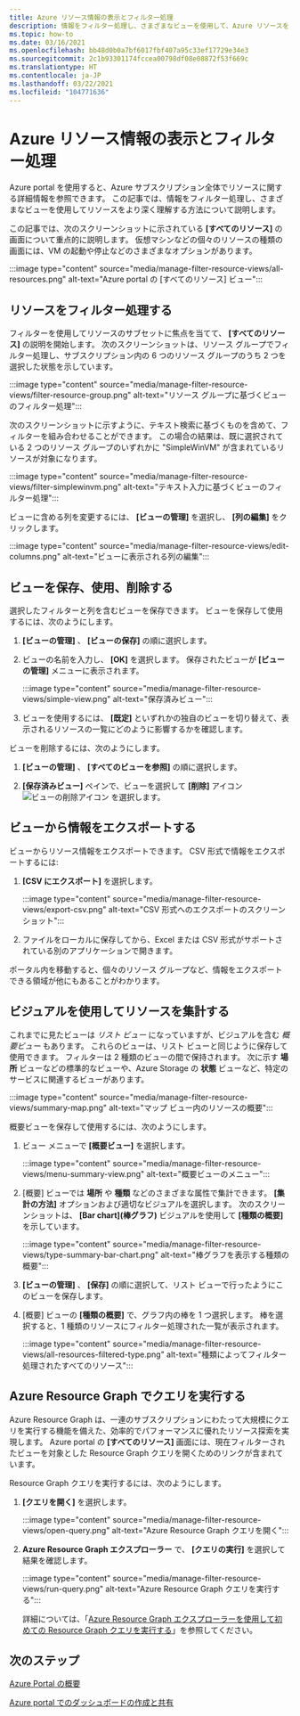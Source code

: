 ```yaml
---
title: Azure リソース情報の表示とフィルター処理
description: 情報をフィルター処理し、さまざまなビューを使用して、Azure リソースをより深く理解します。
ms.topic: how-to
ms.date: 03/16/2021
ms.openlocfilehash: bb48d0b0a7bf6017fbf407a95c33ef17729e34e3
ms.sourcegitcommit: 2c1b93301174fccea00798df08e08872f53f669c
ms.translationtype: HT
ms.contentlocale: ja-JP
ms.lasthandoff: 03/22/2021
ms.locfileid: "104771636"
---
```

# <a name="view-and-filter-azure-resource-information"></a>Azure リソース情報の表示とフィルター処理

Azure portal を使用すると、Azure サブスクリプション全体でリソースに関する詳細情報を参照できます。 この記事では、情報をフィルター処理し、さまざまなビューを使用してリソースをより深く理解する方法について説明します。

この記事では、次のスクリーンショットに示されている **[すべてのリソース]** の画面について重点的に説明します。 仮想マシンなどの個々のリソースの種類の画面には、VM の起動や停止などのさまざまなオプションがあります。

:::image type="content" source="media/manage-filter-resource-views/all-resources.png" alt-text="Azure portal の [すべてのリソース] ビュー":::

## <a name="filter-resources"></a>リソースをフィルター処理する

フィルターを使用してリソースのサブセットに焦点を当てて、 **[すべてのリソース]** の説明を開始します。 次のスクリーンショットは、リソース グループでフィルター処理し、サブスクリプション内の 6 つのリソース グループのうち 2 つを選択した状態を示しています。

:::image type="content" source="media/manage-filter-resource-views/filter-resource-group.png" alt-text="リソース グループに基づくビューのフィルター処理":::

次のスクリーンショットに示すように、テキスト検索に基づくものを含めて、フィルターを組み合わせることができます。 この場合の結果は、既に選択されている 2 つのリソース グループのいずれかに "SimpleWinVM" が含まれているリソースが対象になります。

:::image type="content" source="media/manage-filter-resource-views/filter-simplewinvm.png" alt-text="テキスト入力に基づくビューのフィルター処理":::

ビューに含める列を変更するには、 **[ビューの管理]** を選択し、 **[列の編集]** をクリックします。

:::image type="content" source="media/manage-filter-resource-views/edit-columns.png" alt-text="ビューに表示される列の編集":::

## <a name="save-use-and-delete-views"></a>ビューを保存、使用、削除する

選択したフィルターと列を含むビューを保存できます。 ビューを保存して使用するには、次のようにします。

1. **[ビューの管理]** 、 **[ビューの保存]** の順に選択します。

1. ビューの名前を入力し、 **[OK]** を選択します。 保存されたビューが **[ビューの管理]** メニューに表示されます。

    :::image type="content" source="media/manage-filter-resource-views/simple-view.png" alt-text="保存済みビュー":::

1. ビューを使用するには、 **[既定]** といずれかの独自のビューを切り替えて、表示されるリソースの一覧にどのように影響するかを確認します。

ビューを削除するには、次のようにします。

1. **[ビューの管理]** 、 **[すべてのビューを参照]** の順に選択します。

1. **[保存済みビュー]** ペインで、ビューを選択して **[削除]** アイコン ![ビューの削除アイコン](media/manage-filter-resource-views/icon-delete.png) を選択します。

## <a name="export-information-from-a-view"></a>ビューから情報をエクスポートする

ビューからリソース情報をエクスポートできます。 CSV 形式で情報をエクスポートするには:

1. **[CSV にエクスポート]** を選択します。

    :::image type="content" source="media/manage-filter-resource-views/export-csv.png" alt-text="CSV 形式へのエクスポートのスクリーンショット":::

1. ファイルをローカルに保存してから、Excel または CSV 形式がサポートされている別のアプリケーションで開きます。 

ポータル内を移動すると、個々のリソース グループなど、情報をエクスポートできる領域が他にもあることがわかります。

## <a name="summarize-resources-with-visuals"></a>ビジュアルを使用してリソースを集計する

これまでに見たビューは _リスト ビュー_ になっていますが、ビジュアルを含む _概要ビュー_ もあります。 これらのビューは、リスト ビューと同じように保存して使用できます。 フィルターは 2 種類のビューの間で保持されます。 次に示す **場所** ビューなどの標準的なビューや、Azure Storage の **状態** ビューなど、特定のサービスに関連するビューがあります。

:::image type="content" source="media/manage-filter-resource-views/summary-map.png" alt-text="マップ ビュー内のリソースの概要":::

概要ビューを保存して使用するには、次のようにします。

1. ビュー メニューで **[概要ビュー]** を選択します。

    :::image type="content" source="media/manage-filter-resource-views/menu-summary-view.png" alt-text="概要ビューのメニュー":::

1. [概要] ビューでは **場所** や **種類** などのさまざまな属性で集計できます。 **[集計の方法]** オプションおよび適切なビジュアルを選択します。 次のスクリーンショットは、 **[Bar chart]\(棒グラフ\)** ビジュアルを使用して **[種類の概要]** を示しています。

    :::image type="content" source="media/manage-filter-resource-views/type-summary-bar-chart.png" alt-text="棒グラフを表示する種類の概要":::

1. **[ビューの管理]** 、 **[保存]** の順に選択して、リスト ビューで行ったようにこのビューを保存します。

1. [概要] ビューの **[種類の概要]** で、グラフ内の棒を 1 つ選択します。 棒を選択すると、1 種類のリソースにフィルター処理された一覧が表示されます。

    :::image type="content" source="media/manage-filter-resource-views/all-resources-filtered-type.png" alt-text="種類によってフィルター処理されたすべてのリソース":::

## <a name="run-queries-in-azure-resource-graph"></a>Azure Resource Graph でクエリを実行する

Azure Resource Graph は、一連のサブスクリプションにわたって大規模にクエリを実行する機能を備えた、効率的でパフォーマンスに優れたリソース探索を実現します。 Azure portal の **[すべてのリソース]** 画面には、現在フィルターされたビューを対象とした Resource Graph クエリを開くためのリンクが含まれています。

Resource Graph クエリを実行するには、次のようにします。

1. **[クエリを開く]** を選択します。

    :::image type="content" source="media/manage-filter-resource-views/open-query.png" alt-text="Azure Resource Graph クエリを開く":::

1. **Azure Resource Graph エクスプローラー** で、 **[クエリの実行]** を選択して結果を確認します。

    :::image type="content" source="media/manage-filter-resource-views/run-query.png" alt-text="Azure Resource Graph クエリを実行する":::

    詳細については、「[Azure Resource Graph エクスプローラーを使用して初めての Resource Graph クエリを実行する](../governance/resource-graph/first-query-portal.md)」を参照してください。

## <a name="next-steps"></a>次のステップ

[Azure Portal の概要](azure-portal-overview.md)

[Azure portal でのダッシュボードの作成と共有](azure-portal-dashboards.md)
